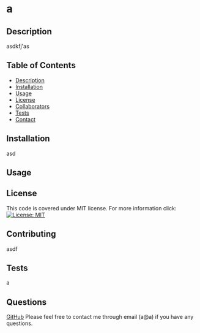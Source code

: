 
  # a

  ## Description
  asdkfj'as

  ## Table of Contents
  * [Description](#description)
  * [Installation](#installation)
  * [Usage](#usage)
  * [License](#license)
  * [Collaborators](#contributing)
  * [Tests](#test)
  * [Contact](#contact)

  ## Installation
  asd

  ## Usage
  

  ## License
  This code is covered under MIT license. For more information click: [![License: MIT](https://img.shields.io/badge/License-MIT-blue.svg)](https://opensource.org/licenses/MIT)

  ## Contributing
  asdf

  ## Tests
  a

  ## Questions 
  [GitHub](https://github.com/dsf)
  Please feel free to contact me through email (a@a) if you have any questions.

